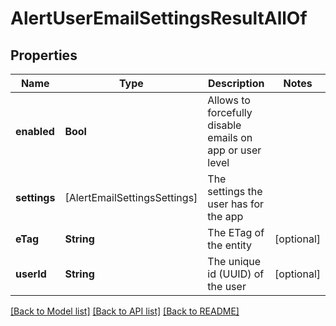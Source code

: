# AlertUserEmailSettingsResultAllOf

## Properties
Name | Type | Description | Notes
------------ | ------------- | ------------- | -------------
**enabled** | **Bool** | Allows to forcefully disable emails on app or user level | 
**settings** | [AlertEmailSettingsSettings] | The settings the user has for the app | 
**eTag** | **String** | The ETag of the entity | [optional] 
**userId** | **String** | The unique id (UUID) of the user | [optional] 

[[Back to Model list]](../README.md#documentation-for-models) [[Back to API list]](../README.md#documentation-for-api-endpoints) [[Back to README]](../README.md)


